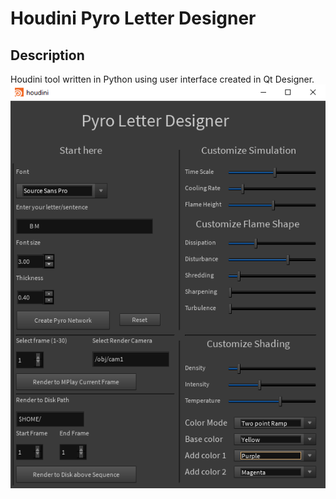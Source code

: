 # Houdini Pyro Letter Designer
## Description

Houdini tool written in Python using user interface created in Qt Designer. 
 ![Test Image 4](images/ui_pyroDesigner.png)

